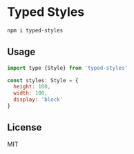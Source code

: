 # Typed Styles

```sh
npm i typed-styles
```

## Usage

```js
import type {Style} from 'typed-styles'

const styles: Style = {
  height: 100,
  width: 100,
  display: 'block'
}
```

## License

MIT
